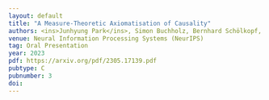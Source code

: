 ```yaml
---
layout: default
title: "A Measure-Theoretic Axiomatisation of Causality"
authors: <ins>Junhyung Park</ins>, Simon Buchholz, Bernhard Schölkopf, <ins>Krikamol Muandet</ins>
venue: Neural Information Processing Systems (NeurIPS)
tag: Oral Presentation
year: 2023
pdf: https://arxiv.org/pdf/2305.17139.pdf
pubtype: C
pubnumber: 3
doi: 
---
```

